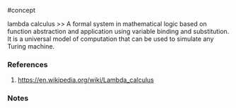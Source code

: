 #concept

lambda calculus >> A formal system in mathematical logic based on function abstraction and application using variable binding and substitution. It is a universal model of computation that can be used to simulate any Turing machine.
### References
1. https://en.wikipedia.org/wiki/Lambda_calculus 

### Notes







